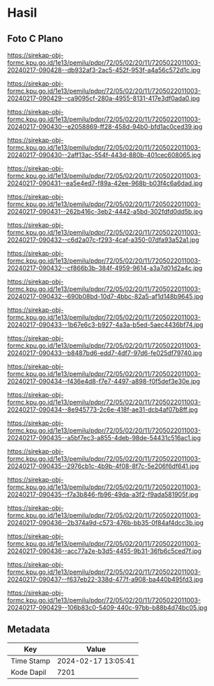 # Hasil

## Foto C Plano

https://sirekap-obj-formc.kpu.go.id/1e13/pemilu/pdpr/72/05/02/20/11/7205022011003-20240217-090428--db932af3-2ac5-452f-953f-a4a56c572d1c.jpg

https://sirekap-obj-formc.kpu.go.id/1e13/pemilu/pdpr/72/05/02/20/11/7205022011003-20240217-090429--ca9095cf-280a-4955-8131-417e3df0ada0.jpg

https://sirekap-obj-formc.kpu.go.id/1e13/pemilu/pdpr/72/05/02/20/11/7205022011003-20240217-090430--e2058869-ff28-458d-94b0-bfd1ac0ced39.jpg

https://sirekap-obj-formc.kpu.go.id/1e13/pemilu/pdpr/72/05/02/20/11/7205022011003-20240217-090430--2aff13ac-554f-443d-880b-401cec608065.jpg

https://sirekap-obj-formc.kpu.go.id/1e13/pemilu/pdpr/72/05/02/20/11/7205022011003-20240217-090431--ea5e4ed7-f89a-42ee-968b-b03f4c6a6dad.jpg

https://sirekap-obj-formc.kpu.go.id/1e13/pemilu/pdpr/72/05/02/20/11/7205022011003-20240217-090431--262b416c-3eb2-4442-a5bd-302fdfd0dd5b.jpg

https://sirekap-obj-formc.kpu.go.id/1e13/pemilu/pdpr/72/05/02/20/11/7205022011003-20240217-090432--c6d2a07c-f293-4caf-a350-07dfa93a52a1.jpg

https://sirekap-obj-formc.kpu.go.id/1e13/pemilu/pdpr/72/05/02/20/11/7205022011003-20240217-090432--cf866b3b-384f-4959-9614-a3a7d01d2a4c.jpg

https://sirekap-obj-formc.kpu.go.id/1e13/pemilu/pdpr/72/05/02/20/11/7205022011003-20240217-090432--690b08bd-10d7-4bbc-82a5-af1d148b9645.jpg

https://sirekap-obj-formc.kpu.go.id/1e13/pemilu/pdpr/72/05/02/20/11/7205022011003-20240217-090433--1b67e6c3-b927-4a3a-b5ed-5aec4436bf74.jpg

https://sirekap-obj-formc.kpu.go.id/1e13/pemilu/pdpr/72/05/02/20/11/7205022011003-20240217-090433--b8487bd6-edd7-4df7-97d6-fe025df79740.jpg

https://sirekap-obj-formc.kpu.go.id/1e13/pemilu/pdpr/72/05/02/20/11/7205022011003-20240217-090434--f436e4d8-f7e7-4497-a898-f0f5def3e30e.jpg

https://sirekap-obj-formc.kpu.go.id/1e13/pemilu/pdpr/72/05/02/20/11/7205022011003-20240217-090434--8e945773-2c6e-418f-ae31-dcb4af07b8ff.jpg

https://sirekap-obj-formc.kpu.go.id/1e13/pemilu/pdpr/72/05/02/20/11/7205022011003-20240217-090435--a5bf7ec3-a855-4deb-98de-54431c516ac1.jpg

https://sirekap-obj-formc.kpu.go.id/1e13/pemilu/pdpr/72/05/02/20/11/7205022011003-20240217-090435--2976cb1c-4b9b-4f08-8f7c-5e206f6df641.jpg

https://sirekap-obj-formc.kpu.go.id/1e13/pemilu/pdpr/72/05/02/20/11/7205022011003-20240217-090435--f7a3b846-fb96-49da-a3f2-f9ada581905f.jpg

https://sirekap-obj-formc.kpu.go.id/1e13/pemilu/pdpr/72/05/02/20/11/7205022011003-20240217-090436--2b374a9d-c573-476b-bb35-0f84af4dcc3b.jpg

https://sirekap-obj-formc.kpu.go.id/1e13/pemilu/pdpr/72/05/02/20/11/7205022011003-20240217-090436--acc77a2e-b3d5-4455-9b31-36fb6c5ced7f.jpg

https://sirekap-obj-formc.kpu.go.id/1e13/pemilu/pdpr/72/05/02/20/11/7205022011003-20240217-090437--f637eb22-338d-477f-a908-ba440b495fd3.jpg

https://sirekap-obj-formc.kpu.go.id/1e13/pemilu/pdpr/72/05/02/20/11/7205022011003-20240217-090429--106b83c0-5409-440c-97bb-b88b4d74bc05.jpg


## Metadata

| Key        | Value               |
| ---------- | ------------------- |
| Time Stamp | 2024-02-17 13:05:41 |
| Kode Dapil | 7201                |



